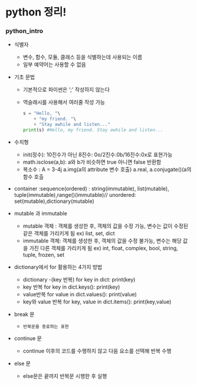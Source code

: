 #  python 정리!

### python_intro
- 식별자

  - 변수, 함수, 모듈, 클래스 등을 식별하는데 사용되는 이름
  - 일부 예약어는 사용할 수 없음

- 기초 문법

  - 기본적으로 파이썬은 ';' 작성하지 않는다

  - 역슬래시를 사용해서 여러줄 작성 가능

    ``` python
    s = "Hello, "\
        + "my friend. "\
        + "Stay awhile and listen..." 
    print(s) #Hello, my friend. Stay awhile and listen...
    ```

- 수치형

  - init(정수): 10진수가 아닌 8진수: 0o/2진수:0b/16진수:0x로 표현가능
  - math.isclose(a,b): a와 b가 비슷하면 true 아니면 false 반환함 
  - 복소수 : A = 3-4j  a.img(a의 attribute 변수 호출) a.real, a.conjugate()(a의 함수 호출

- container :sequence(ordered) : string(immutable), list(mutable), tuple(immutable),range()(immutable)// unordered: set(mutable),dictionary(mutable)

- mutable 과 immutable

  - mutable 객체 : 객체를 생성한 후, 객체의 값을 수정 가능, 변수는 값이 수정된 같은 객체를 가리키게 됨 ex) list, set, dict
  - immutable 객체: 객체를 생성한 후, 객체의 값을 수정 불가능, 변수는 해당 값을 가진 다른 객체를 가리키게 됨 ex) int, float, complex, bool, string, tuple, frozen, set

- dictionary에서 for 활용하는 4가지 방법

  - dictionary -(key 반복) for key in dict: print(key)
  - key 반복 for key in dict.keys(): print(key)
  - value반복  for value in dict.values(): print(value)
  - key와 value 반복 for key, value in dict.items(): print(key,value)

  

- break 문 
  - 	반복문을 종료하는 표현

- continue 문
  - continue 이후의 코드를 수행하지 않고 다음 요소를 선택해 반복 수행
- else 문
  - else문은 끝까지 반복문 시행한 후 실행